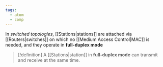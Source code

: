 ```yaml
---
tags:
  - atom
  - comp
---
```

In *switched topologies*, [[Stations|stations]] are attached via [[Routers|switches]] on which no [[Medium Access Control|MAC]] is needed, and they operate in **full-duplex mode**

> [!definition] A [[Stations|station]] in **full-duplex mode** can transmit and receive at the same time.